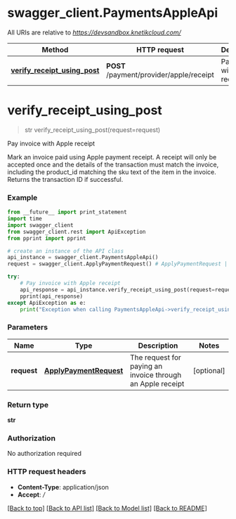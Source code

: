 # swagger_client.PaymentsAppleApi

All URIs are relative to *https://devsandbox.knetikcloud.com/*

Method | HTTP request | Description
------------- | ------------- | -------------
[**verify_receipt_using_post**](PaymentsAppleApi.md#verify_receipt_using_post) | **POST** /payment/provider/apple/receipt | Pay invoice with Apple receipt


# **verify_receipt_using_post**
> str verify_receipt_using_post(request=request)

Pay invoice with Apple receipt

Mark an invoice paid using Apple payment receipt. A receipt will only be accepted once and the details of the transaction must match the invoice, including the product_id matching the sku text of the item in the invoice. Returns the transaction ID if successful.

### Example 
```python
from __future__ import print_statement
import time
import swagger_client
from swagger_client.rest import ApiException
from pprint import pprint

# create an instance of the API class
api_instance = swagger_client.PaymentsAppleApi()
request = swagger_client.ApplyPaymentRequest() # ApplyPaymentRequest | The request for paying an invoice through an Apple receipt (optional)

try: 
    # Pay invoice with Apple receipt
    api_response = api_instance.verify_receipt_using_post(request=request)
    pprint(api_response)
except ApiException as e:
    print("Exception when calling PaymentsAppleApi->verify_receipt_using_post: %s\n" % e)
```

### Parameters

Name | Type | Description  | Notes
------------- | ------------- | ------------- | -------------
 **request** | [**ApplyPaymentRequest**](ApplyPaymentRequest.md)| The request for paying an invoice through an Apple receipt | [optional] 

### Return type

**str**

### Authorization

No authorization required

### HTTP request headers

 - **Content-Type**: application/json
 - **Accept**: */*

[[Back to top]](#) [[Back to API list]](../README.md#documentation-for-api-endpoints) [[Back to Model list]](../README.md#documentation-for-models) [[Back to README]](../README.md)


